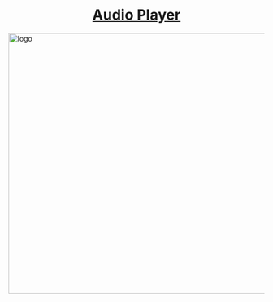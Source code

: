 <a href="https://timur3030.github.io/music/" target="_blank"><h1 align="center">Audio Player</h1><img width="512" height="512" alt="logo" src="https://github.com/timur3030/music/assets/109113456/b73ea226-c000-487d-bce6-b19f5ce4cff6"></a> 
